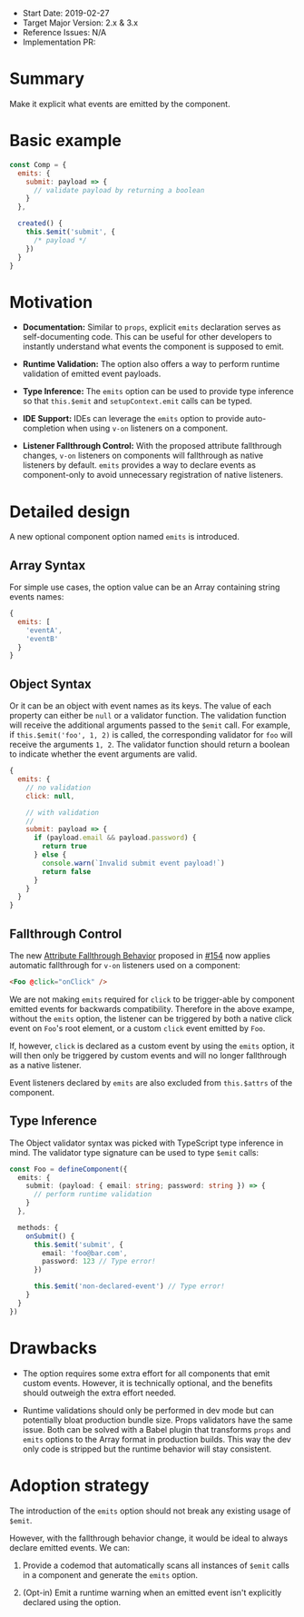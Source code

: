 - Start Date: 2019-02-27
- Target Major Version: 2.x & 3.x
- Reference Issues: N/A
- Implementation PR:

# Summary

Make it explicit what events are emitted by the component.

# Basic example

```javascript
const Comp = {
  emits: {
    submit: payload => {
      // validate payload by returning a boolean
    }
  },

  created() {
    this.$emit('submit', {
      /* payload */
    })
  }
}
```

# Motivation

- **Documentation:** Similar to `props`, explicit `emits` declaration serves as self-documenting code. This can be useful for other developers to instantly understand what events the component is supposed to emit.

- **Runtime Validation:** The option also offers a way to perform runtime validation of emitted event payloads.

- **Type Inference:** The `emits` option can be used to provide type inference so that `this.$emit` and `setupContext.emit` calls can be typed.

- **IDE Support:** IDEs can leverage the `emits` option to provide auto-completion when using `v-on` listeners on a component.

- **Listener Fallthrough Control:** With the proposed attribute fallthrough changes, `v-on` listeners on components will fallthrough as native listeners by default. `emits` provides a way to declare events as component-only to avoid unnecessary registration of native listeners.

# Detailed design

A new optional component option named `emits` is introduced.

## Array Syntax

For simple use cases, the option value can be an Array containing string events names:

```javascript
{
  emits: [
    'eventA',
    'eventB'
  }
}
```

## Object Syntax

Or it can be an object with event names as its keys. The value of each property can either be `null` or a validator function. The validation function will receive the additional arguments passed to the `$emit` call. For example, if `this.$emit('foo', 1, 2)` is called, the corresponding validator for `foo` will receive the arguments `1, 2`. The validator function should return a boolean to indicate whether the event arguments are valid.

```javascript
{
  emits: {
    // no validation
    click: null,

    // with validation
    //
    submit: payload => {
      if (payload.email && payload.password) {
        return true
      } else {
        console.warn(`Invalid submit event payload!`)
        return false
      }
    }
  }
}
```

## Fallthrough Control

The new [Attribute Fallthrough Behavior](https://github.com/vuejs/rfcs/blob/amend-optional-props/active-rfcs/0000-attr-fallthrough.md) proposed in [#154](https://github.com/vuejs/rfcs/pull/154) now applies automatic fallthrough for `v-on` listeners used on a component:

```html
<Foo @click="onClick" />
```

We are not making `emits` required for `click` to be trigger-able by component emitted events for backwards compatibility. Therefore in the above exampe, without the `emits` option, the listener can be triggered by both a native click event on `Foo`'s root element, or a custom `click` event emitted by `Foo`.

If, however, `click` is declared as a custom event by using the `emits` option, it will then only be triggered by custom events and will no longer fallthrough as a native listener.

Event listeners declared by `emits` are also excluded from `this.$attrs` of the component.

## Type Inference

The Object validator syntax was picked with TypeScript type inference in mind. The validator type signature can be used to type `$emit` calls:

```ts
const Foo = defineComponent({
  emits: {
    submit: (payload: { email: string; password: string }) => {
      // perform runtime validation
    }
  },

  methods: {
    onSubmit() {
      this.$emit('submit', {
        email: 'foo@bar.com',
        password: 123 // Type error!
      })

      this.$emit('non-declared-event') // Type error!
    }
  }
})
```

# Drawbacks

- The option requires some extra effort for all components that emit custom events. However, it is technically optional, and the benefits should outweigh the extra effort needed.

- Runtime validations should only be performed in dev mode but can potentially bloat production bundle size. Props validators have the same issue. Both can be solved with a Babel plugin that transforms `props` and `emits` options to the Array format in production builds. This way the dev only code is stripped but the runtime behavior will stay consistent.

# Adoption strategy

The introduction of the `emits` option should not break any existing usage of `$emit`.

However, with the fallthrough behavior change, it would be ideal to always declare emitted events. We can:

1. Provide a codemod that automatically scans all instances of `$emit` calls in a component and generate the `emits` option.

2. (Opt-in) Emit a runtime warning when an emitted event isn't explicitly declared using the option.
